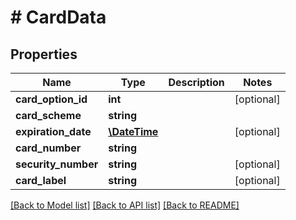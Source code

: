 # # CardData

## Properties

Name | Type | Description | Notes
------------ | ------------- | ------------- | -------------
**card_option_id** | **int** |  | [optional] 
**card_scheme** | **string** |  | 
**expiration_date** | [**\DateTime**](\DateTime.md) |  | [optional] 
**card_number** | **string** |  | 
**security_number** | **string** |  | [optional] 
**card_label** | **string** |  | [optional] 

[[Back to Model list]](../../README.md#documentation-for-models) [[Back to API list]](../../README.md#documentation-for-api-endpoints) [[Back to README]](../../README.md)


